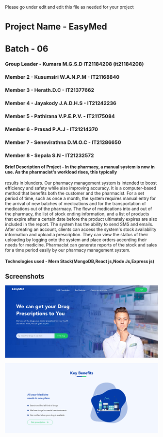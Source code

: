 Please go under edit and edit this file as needed for your project

# Project Name - EasyMed
# Batch - 06
### Group Leader - Kumara M.G.S.D IT21184208 (it21184208)
### Member 2 - Kusumsiri W.A.N.P.M - IT21168840
### Member 3 - Herath.D.C - IT21377662
### Member 4 - Jayakody J.A.D.H.S - IT21242236
### Member 5 - Pathirana V.P.E.P.V. - IT21175084
### Member 6 - Prasad P.A.J - IT21214370
### Member 7 - Senevirathna D.M.O.C - IT21286650
### Member 8 - Sepala S.N - IT21232572

#### Brief Description of Project - In the pharmacy, a manual system is now in use. As the pharmacist's workload rises, this typically 
results in blunders. Our pharmacy management system is intended to boost efficiency and safety 
while also improving accuracy. It is a computer-based method that benefits both the customer and 
the pharmacist. For a set period of time, such as once a month, the system requires manual entry 
for the arrival of new batches of medications and for the transportation of medications out of the 
pharmacy. The flow of medications into and out of the pharmacy, the list of stock ending 
information, and a list of products that expire after a certain date before the product ultimately 
expires are also included in the report. The system has the ability to send SMS and emails. After 
creating an account, clients can access the system's stock availability information and upload a 
prescription. They can view the status of their uploading by logging onto the system and place 
orders according their needs for medicine. Pharmacist can generate reports of the stock and sales 
for a time period easily by our pharmacy management system.

#### Technologies used - Mern Stack(MongoDB,React js,Node Js,Express js)

## Screenshots

![Screenshot 1](./ss/easymed1.png)

![Screenshot 1](./ss/easymed2.png)

